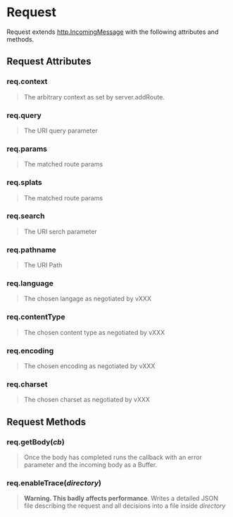 # Request

Request extends [http.IncomingMessage](http://nodejs.org/api/http.html#http_http_incomingmessage) with the following attributes and methods.

## Request Attributes

### req.context

> The arbitrary context as set by server.addRoute.

### req.query

> The URI query parameter

### req.params

> The matched route params

### req.splats

> The matched route params

### req.search

> The URI serch parameter

### req.pathname

> The URI Path

### req.language

> The chosen langage as negotiated by vXXX

### req.contentType

> The chosen content type as negotiated by vXXX

### req.encoding

> The chosen encoding as negotiated by vXXX

### req.charset

> The chosen charset as negotiated by vXXX


## Request Methods

### req.getBody(*cb*)

> Once the body has completed runs the callback with an error parameter and the incoming body as a Buffer.

### req.enableTrace(*directory*)

> **Warning. This badly affects performance**. Writes a detailed JSON file describing the request and all decisions into a file inside *directory*
